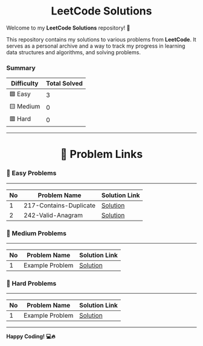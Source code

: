 # <div align='center'>LeetCode Solutions</div>

Welcome to my **LeetCode Solutions** repository! 🚀 

This repository contains my solutions to various problems from __LeetCode__. It serves as a personal archive and a way to track my progress in learning data structures and algorithms, and solving problems.

### Summary

| Difficulty | Total Solved |
|------------|-------------|
| 🟩 Easy    | 3          |
| 🟨 Medium  | 0           |
| 🟥 Hard    | 0           |
---

# <div align='center'>📝 Problem Links</div>

### 🔹 Easy Problems
--- 
| No | Problem Name | Solution Link |
|---|-------------|---------------|
| 1 | 217-Contains-Duplicate | [Solution](./Easy/217-Contains-Duplicate) |
| 2 | 242-Valid-Anagram | [Solution](./Easy/242-Valid-Anagram) |


### 🔹 Medium Problems
---
| No | Problem Name | Solution Link |
|---|-------------|---------------|
| 1 | Example Problem | [Solution](../Medium/ExampleProblem.java) |

### 🔹 Hard Problems
---
| No | Problem Name | Solution Link |
|---|-------------|---------------|
| 1 | Example Problem | [Solution](../Hard/ExampleProblem.java) |

---

**Happy Coding! 💻🔥**
